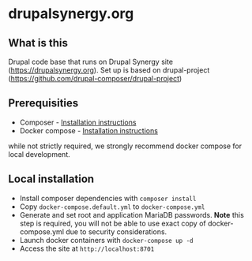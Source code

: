 # drupalsynergy.org

## What is this

Drupal code base that runs on Drupal Synergy site (https://drupalsynergy.org). Set up is based on drupal-project (https://github.com/drupal-composer/drupal-project)

## Prerequisities

- Composer - [Installation instructions](https://getcomposer.org/doc/00-intro.md#installation-linux-unix-osx)
- Docker compose - [Installation instructions](https://docs.docker.com/compose/install/)

while not strictly required, we strongly recommend docker compose for local development.

## Local installation

- Install composer dependencies with `composer install`
- Copy `docker-compose.default.yml` to `docker-compose.yml`
- Generate and set root and application MariaDB passwords. **Note** this step is required, you will not be able to use exact copy of docker-compose.yml due to security considerations.
- Launch docker containers with `docker-compose up -d`
- Access the site at `http://localhost:8701`